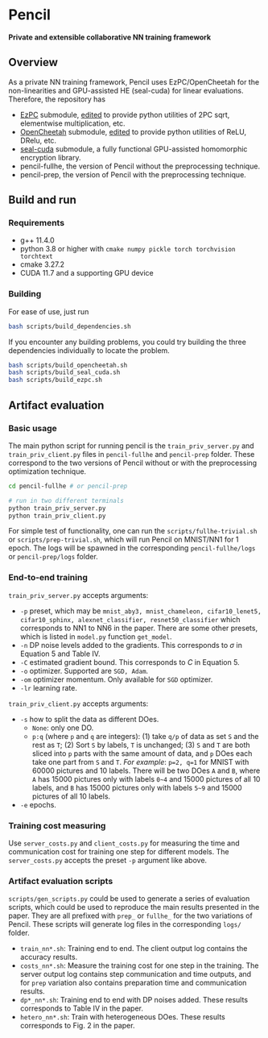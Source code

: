# Pencil 
**Private and extensible collaborative NN training framework**

## Overview

As a private NN training framework, Pencil uses EzPC/OpenCheetah for the non-linearities and GPU-assisted HE (seal-cuda) for linear evaluations.
Therefore, the repository has
* [EzPC](https://github.com/mpc-msri/EzPC) submodule, [edited](https://github.com/lightbulb128/EzPC) to provide python utilities of 2PC sqrt, elementwise multiplication, etc.
* [OpenCheetah](https://github.com/Alibaba-Gemini-Lab/OpenCheetah) submodule, [edited](https://github.com/lightbulb128/OpenCheetah) to provide python utilities of ReLU, DRelu, etc.
* [seal-cuda](https://github.com/lightbulb128/troy) submodule, a fully functional GPU-assisted homomorphic encryption library.
* pencil-fullhe, the version of Pencil without the preprocessing technique.
* pencil-prep, the version of Pencil with the preprocessing technique.

## Build and run

### Requirements
* g++ 11.4.0
* python 3.8 or higher with `cmake numpy pickle torch torchvision torchtext`
* cmake 3.27.2
* CUDA 11.7 and a supporting GPU device

### Building

For ease of use, just run
```bash
bash scripts/build_dependencies.sh
```

If you encounter any building problems, you could try building the three dependencies individually to locate the problem.
```bash
bash scripts/build_opencheetah.sh
bash scripts/build_seal_cuda.sh
bash scripts/build_ezpc.sh
```

## Artifact evaluation

### Basic usage

The main python script for running pencil is the `train_priv_server.py` and `train_priv_client.py` files in `pencil-fullhe` and `pencil-prep` folder. These correspond to the two versions of Pencil without or with the preprocessing optimization technique.

```bash
cd pencil-fullhe # or pencil-prep

# run in two different terminals
python train_priv_server.py
python train_priv_client.py
```

For simple test of functionality, one can run the `scripts/fullhe-trivial.sh` or `scripts/prep-trivial.sh`, which will run Pencil on MNIST/NN1 for 1 epoch. The logs will be spawned in the corresponding `pencil-fullhe/logs` or `pencil-prep/logs` folder.

### End-to-end training

`train_priv_server.py` accepts arguments:

* `-p` preset, which may be `mnist_aby3, mnist_chameleon, cifar10_lenet5, cifar10_sphinx, alexnet_classifier, resnet50_classifier` which corresponds to NN1 to NN6 in the paper. There are some other presets, which is listed in `model.py` function `get_model`.
* `-n` DP noise levels added to the gradients. This corresponds to $\sigma$ in Equation 5 and Table IV.
* `-C` estimated gradient bound. This corresponds to $C$ in Equation 5.
* `-o` optimizer. Supported are `SGD, Adam`.
* `-om` optimizer momentum. Only available for `SGD` optimizer.
* `-lr` learning rate.

`train_priv_client.py` accepts arguments:

* `-s` how to split the data as different DOes. 
    * `None`: only one DO.
    * `p:q` (where `p` and `q` are integers): (1) take `q/p` of data as set `S` and the rest as `T`; (2) Sort `S` by labels, `T` is unchanged; (3) `S` and `T` are both sliced into `p` parts with the same amount of data, and `p` DOes each take one part from `S` and `T`. *For example*: `p=2, q=1` for MNIST with 60000 pictures and 10 labels. There will be two DOes `A` and `B`, where `A` has 15000 pictures only with labels `0~4` and 15000 pictures of all 10 labels, and `B` has 15000 pictures only with labels `5~9` and 15000 pictures of all 10 labels.
* `-e` epochs.

### Training cost measuring

Use `server_costs.py` and `client_costs.py` for measuring the time and communication cost for training one step for different models. The `server_costs.py` accepts the preset `-p` argument like above.

### Artifact evaluation scripts

`scripts/gen_scripts.py` could be used to generate a series of evaluation scripts, which could be used to reproduce the main results presented in the paper. They are all prefixed with `prep_` or `fullhe_` for the two variations of Pencil. These scripts will generate log files in the corresponding `logs/` folder.

* `train_nn*.sh`: Training end to end. The client output log contains the accuracy results.
* `costs_nn*.sh`: Measure the training cost for one step in the training. The server output log contains step communication and time outputs, and for `prep` variation also contains preparation time and communication results.
* `dp*_nn*.sh`: Training end to end with DP noises added. These results corresponds to Table IV in the paper.
* `hetero_nn*.sh`: Train with heterogeneous DOes. These results corresponds to Fig. 2 in the paper.

